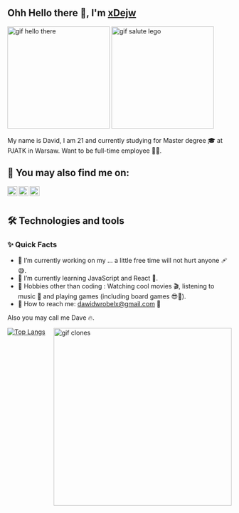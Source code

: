 ## Ohh Hello there 👋, I'm [xDejw](https://github.com/xDejw)
<p>
  <img src="https://media1.giphy.com/media/xTiIzJSKB4l7xTouE8/giphy.gif" alt="gif hello there" height="230"/>
  <img src="https://user-images.githubusercontent.com/74014874/177051276-a00e55c8-aa89-457d-ab0e-efaa58239d36.gif" alt="gif salute lego" height="230"/>
</p>

<p>
  My name is David, I am 21 and currently studying for Master degree 🎓 at PJATK in Warsaw. Want to be full-time employee 🧑‍💼.
</p>

## 👀 You may also find me on:
<p>
  <a href="https://steamcommunity.com/profiles/76561198074374282/">
    <img align="left" alt="Dave | Steam" width="22px" src="https://seeklogo.com/images/S/steam-logo-73274B19E3-seeklogo.com.png" />
  </a>
  <a href="https://open.spotify.com/user/21hstacqbxrzyf65kpciup6dy">
    <img align="left" alt="Dave | Spotify" width="22px" src="https://seeklogo.com/images/S/spotify-2015-logo-560E071CB7-seeklogo.com.png?v=637903118310000000" />
  </a>
  <a href="mailto:dawidwrobelx@gmail.com">
    <img align="left" alt="Dave | Gmail" width="22px" src="https://seeklogo.com/images/G/gmail-new-2020-logo-32DBE11BB4-seeklogo.com.png" />
  </a>
</p>

<br/>
<br/>

## 🛠  Technologies and tools
<p>
</p>

### ✨ Quick Facts

- 🔭 I’m currently working on my ... a little free time will not hurt anyone 🩹😅.
- 🌱 I’m currently learning JavaScript and React 💪.
- 🎿 Hobbies other than coding : Watching cool movies 🎬, listening to music 🎵 and playing games (including board games 😎🎲).
- 📮 How to reach me: dawidwrobelx@gmail.com 🤙

Also you may call me Dave 🔥.
<p>
  <img align="right" src="https://c.tenor.com/1a6SagucLd0AAAAd/storm-trooper.gif" alt="gif clones" width="400"/>
</p>


[![Top Langs](https://github-readme-stats.vercel.app/api/top-langs/?username=zacer559&layout=compact&theme=nightowl&langs_count=10)](https://github.com/anuraghazra/github-readme-stats)
